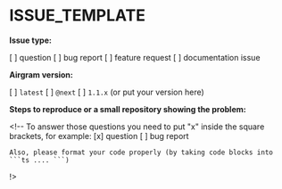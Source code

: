 # ISSUE\_TEMPLATE

**Issue type:**

\[ \] question \[ \] bug report \[ \] feature request \[ \] documentation issue

**Airgram version:**

\[ \] `latest` \[ \] `@next` \[ \] `1.1.x` \(or put your version here\)

**Steps to reproduce or a small repository showing the problem:**

&lt;!-- To answer those questions you need to put "x" inside the square brackets, for example: \[x\] question \[ \] bug report

```text
Also, please format your code properly (by taking code blocks into ```ts .... ```)
```

!&gt;

